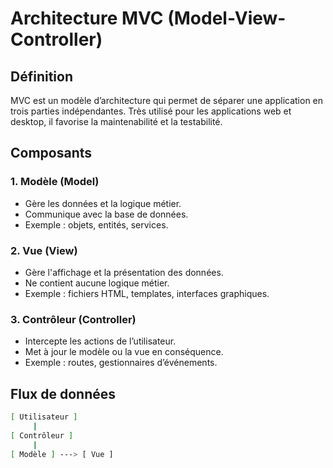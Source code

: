 # Architecture MVC (Model-View-Controller)

## Définition

MVC est un modèle d’architecture qui permet de séparer une application en trois parties indépendantes. Très utilisé pour les applications web et desktop, il favorise la maintenabilité et la testabilité.

## Composants

### 1. Modèle (Model)
- Gère les données et la logique métier.
- Communique avec la base de données.
- Exemple : objets, entités, services.

### 2. Vue (View)
- Gère l'affichage et la présentation des données.
- Ne contient aucune logique métier.
- Exemple : fichiers HTML, templates, interfaces graphiques.

### 3. Contrôleur (Controller)
- Intercepte les actions de l’utilisateur.
- Met à jour le modèle ou la vue en conséquence.
- Exemple : routes, gestionnaires d’événements.

## Flux de données
```bash 
[ Utilisateur ]
     |
[ Contrôleur ]
     |
[ Modèle ] ---> [ Vue ]
```